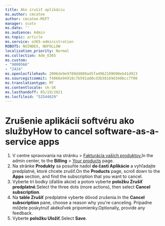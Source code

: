 ```yaml
---
title: Ako zrušiť aplikáciu
ms.author: cmcatee
author: cmcatee-MSFT
manager: scotv
ms.date: ''
ms.audience: Admin
ms.topic: article
ms.service: o365-administration
ROBOTS: NOINDEX, NOFOLLOW
localization_priority: Normal
ms.collection: Adm_O365
ms.custom:
- "9000566"
- "2424"
ms.openlocfilehash: 2006de9e9789dd080a45fa4962109690eb41d923
ms.sourcegitcommit: f4866e94918c7b591ad0cd3b58169d340bcc7f00
ms.translationtype: MT
ms.contentlocale: sk-SK
ms.lasthandoff: 05/19/2021
ms.locfileid: "52544629"
---
```

# <a name="how-to-cancel-software-as-a-service-apps"></a><span data-ttu-id="499da-102">Zrušenie aplikácií softvéru ako služby</span><span class="sxs-lookup"><span data-stu-id="499da-102">How to cancel software-as-a-service apps</span></span>

1. <span data-ttu-id="499da-103">V centre spravovania na stránku  >  [Fakturácia vašich produktov.](https://go.microsoft.com/fwlink/p/?linkid=842054)</span><span class="sxs-lookup"><span data-stu-id="499da-103">In the admin center, to the **Billing** > [Your products](https://go.microsoft.com/fwlink/p/?linkid=842054) page.</span></span>
2. <span data-ttu-id="499da-104">Na stránke **Produkty** sa posuňte nadol **do časti Aplikácie** a vyhľadajte predplatné, ktoré chcete zrušiť.</span><span class="sxs-lookup"><span data-stu-id="499da-104">On the **Products** page, scroll down to the **Apps** section, and find the subscription that you want to cancel.</span></span> 
3. <span data-ttu-id="499da-105">Vyberte tri bodky (ďalšie akcie) a potom vyberte **položku Zrušiť predplatné**.</span><span class="sxs-lookup"><span data-stu-id="499da-105">Select the three dots (more actions), then select **Cancel subscription**.</span></span>
4. <span data-ttu-id="499da-106">Na **table Zrušiť** predplatné vyberte dôvod zrušenia.</span><span class="sxs-lookup"><span data-stu-id="499da-106">In the **Cancel subscription** pane, choose a reason why you're canceling.</span></span> <span data-ttu-id="499da-107">Prípadne môžete poskytnúť akékoľvek pripomienky.</span><span class="sxs-lookup"><span data-stu-id="499da-107">Optionally, provide any feedback.</span></span>
5. <span data-ttu-id="499da-108">Vyberte **položku Uložiť**.</span><span class="sxs-lookup"><span data-stu-id="499da-108">Select **Save**.</span></span>